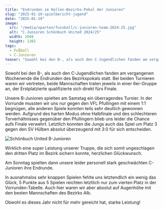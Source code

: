 ```yaml
---
title: "Endrunden im Hallen-Bezirks-Pokal der Junioren"
slug: "2025-01-19-spielbericht-jugend"
date: "2025-01-19"
image:
  src: "/media/sparten/fussball/c-junioren-team-2024-25.jpg"
  alt: "C-Junioren Schönbuch United 2024/25"
  width: 2048
  height: 1365
tags:
  - Fußball
  - C-Junioren
teaser: "Sowohl bei den B-, als auch den C-Jugendlichen fanden am vergangenen Wochenende die Endrunden des Bezirkspokals statt."
---
```

Sowohl bei den B-, als auch den C-Jugendlichen fanden am vergangenen Wochenende die Endrunden des Bezirkspokals statt. Bei beiden Turnieren waren wir vertreten, beide Mannschaften traten jeweils in einer 6er-Gruppe an, der Erstplatzierte qualifizierte sich direkt fürs Finale.

Unsere B-Junioren spielten am Samstag ein überragendes Turnier. In der Vorrunde mussten wir uns nur gegen den VFL Pfullingen mit einem 1:1 begnügen, alle anderen Spiele konnten teils sehr deutlich gewonnen werden. Aufgrund des harten Modus ohne Halbfinale und des schlechteren Torverhältnisses gegenüber den Pfullingern blieb uns leider die Chance aufs Finale verwehrt. Letztlich konnten die Jungs auch das Spiel um Platz 3 gegen den SV Hülben absolut überzeugend mit 3:0 für sich entscheiden.

![Schönbuch United B-Junioren](/media/2025/2025-01-19-spielbericht-b-jugend.jpg)

Wirklich eine super Leistung unserer Truppe, die sich somit ungeschlagen den dritten Platz im Bezirk sichern konnte, herzlichen Glückwunsch.

Am Sonntag spielten dann unsere leider personell stark geschwächten C-Junioren ihre Endrunde.

In ausnahmslos sehr knappen Spielen fehlte uns letztendlich ein wenig das Glück, 5 Punkte aus 5 Spielen reichten letztlich nur zum vierten Platz in der Vorrunden-Tabelle. Auch hier waren wir aber absolut auf Augenhöhe mit den besten Mannschaften des Bezirks Alb.

Obwohl es dieses Jahr nicht für mehr gereicht hat, starke Leistung!
